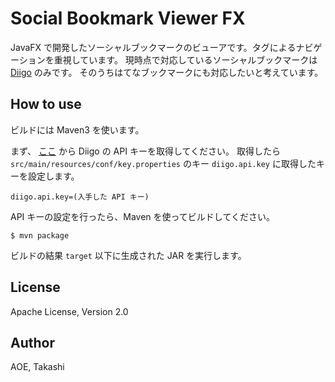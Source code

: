 Social Bookmark Viewer FX
=========================
JavaFX で開発したソーシャルブックマークのビューアです。タグによるナビゲーションを重視しています。
現時点で対応しているソーシャルブックマークは [Diigo](https://www.diigo.com) のみです。
そのうちはてなブックマークにも対応したいと考えています。

How to use
----------
ビルドには Maven3 を使います。

まず、 [ここ](https://www.diigo.com/api_keys/new/) から Diigo の API キーを取得してください。
取得したら `src/main/resources/conf/key.properties` のキー `diigo.api.key` に取得したキーを設定します。

    diigo.api.key=(入手した API キー)

API キーの設定を行ったら、Maven を使ってビルドしてください。

    $ mvn package

ビルドの結果 `target` 以下に生成された JAR を実行します。

License
-------
Apache License, Version 2.0

Author
------
AOE, Takashi
